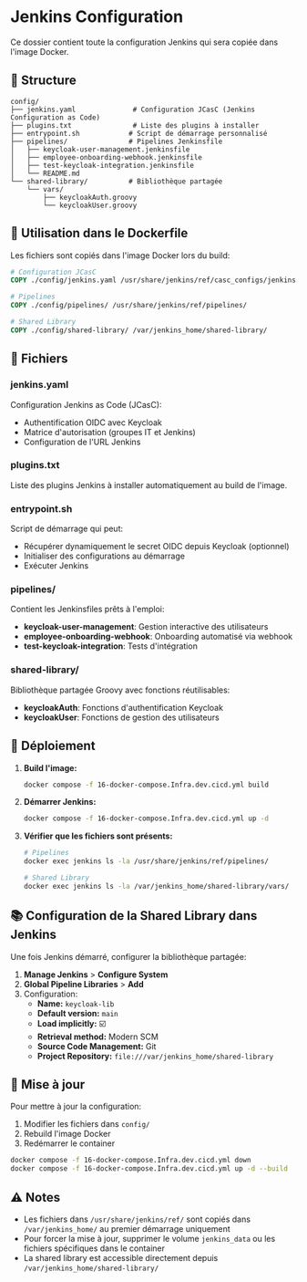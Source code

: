 # Jenkins Configuration

Ce dossier contient toute la configuration Jenkins qui sera copiée dans l'image Docker.

## 📁 Structure

```
config/
├── jenkins.yaml              # Configuration JCasC (Jenkins Configuration as Code)
├── plugins.txt               # Liste des plugins à installer
├── entrypoint.sh            # Script de démarrage personnalisé
├── pipelines/               # Pipelines Jenkinsfile
│   ├── keycloak-user-management.jenkinsfile
│   ├── employee-onboarding-webhook.jenkinsfile
│   ├── test-keycloak-integration.jenkinsfile
│   └── README.md
└── shared-library/          # Bibliothèque partagée
    └── vars/
        ├── keycloakAuth.groovy
        └── keycloakUser.groovy
```

## 🔧 Utilisation dans le Dockerfile

Les fichiers sont copiés dans l'image Docker lors du build:

```dockerfile
# Configuration JCasC
COPY ./config/jenkins.yaml /usr/share/jenkins/ref/casc_configs/jenkins.yaml

# Pipelines
COPY ./config/pipelines/ /usr/share/jenkins/ref/pipelines/

# Shared Library
COPY ./config/shared-library/ /var/jenkins_home/shared-library/
```

## 📝 Fichiers

### jenkins.yaml
Configuration Jenkins as Code (JCasC):
- Authentification OIDC avec Keycloak
- Matrice d'autorisation (groupes IT et Jenkins)
- Configuration de l'URL Jenkins

### plugins.txt
Liste des plugins Jenkins à installer automatiquement au build de l'image.

### entrypoint.sh
Script de démarrage qui peut:
- Récupérer dynamiquement le secret OIDC depuis Keycloak (optionnel)
- Initialiser des configurations au démarrage
- Exécuter Jenkins

### pipelines/
Contient les Jenkinsfiles prêts à l'emploi:
- **keycloak-user-management**: Gestion interactive des utilisateurs
- **employee-onboarding-webhook**: Onboarding automatisé via webhook
- **test-keycloak-integration**: Tests d'intégration

### shared-library/
Bibliothèque partagée Groovy avec fonctions réutilisables:
- **keycloakAuth**: Fonctions d'authentification Keycloak
- **keycloakUser**: Fonctions de gestion des utilisateurs

## 🚀 Déploiement

1. **Build l'image:**
   ```bash
   docker compose -f 16-docker-compose.Infra.dev.cicd.yml build
   ```

2. **Démarrer Jenkins:**
   ```bash
   docker compose -f 16-docker-compose.Infra.dev.cicd.yml up -d
   ```

3. **Vérifier que les fichiers sont présents:**
   ```bash
   # Pipelines
   docker exec jenkins ls -la /usr/share/jenkins/ref/pipelines/
   
   # Shared Library
   docker exec jenkins ls -la /var/jenkins_home/shared-library/vars/
   ```

## 📚 Configuration de la Shared Library dans Jenkins

Une fois Jenkins démarré, configurer la bibliothèque partagée:

1. **Manage Jenkins** > **Configure System**
2. **Global Pipeline Libraries** > **Add**
3. Configuration:
   - **Name:** `keycloak-lib`
   - **Default version:** `main`
   - **Load implicitly:** ☑️
   - **Retrieval method:** Modern SCM
   - **Source Code Management:** Git
   - **Project Repository:** `file:///var/jenkins_home/shared-library`

## 🔄 Mise à jour

Pour mettre à jour la configuration:

1. Modifier les fichiers dans `config/`
2. Rebuild l'image Docker
3. Redémarrer le container

```bash
docker compose -f 16-docker-compose.Infra.dev.cicd.yml down
docker compose -f 16-docker-compose.Infra.dev.cicd.yml up -d --build
```

## ⚠️ Notes

- Les fichiers dans `/usr/share/jenkins/ref/` sont copiés dans `/var/jenkins_home/` au premier démarrage uniquement
- Pour forcer la mise à jour, supprimer le volume `jenkins_data` ou les fichiers spécifiques dans le container
- La shared library est accessible directement depuis `/var/jenkins_home/shared-library/`
